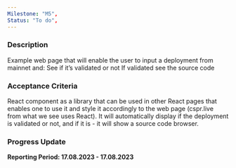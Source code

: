 ```yaml
---
Milestone: "M5",
Status: "To do",
---
```

<!--lang:en--> 
### Description

Example web page that will enable the user to input a deployment from mainnet and: 
See if it’s validated or not
If validated see the source code

### Acceptance Criteria

React component as a library that can be used in other React pages that enables one to use it and style it accordingly to the web page (cspr.live from what we see uses React). It will automatically display if the deployment is validated or not, and if it is - it will show a source code browser.


### Progress Update

**Reporting Period: 17.08.2023 - 17.08.2023**

